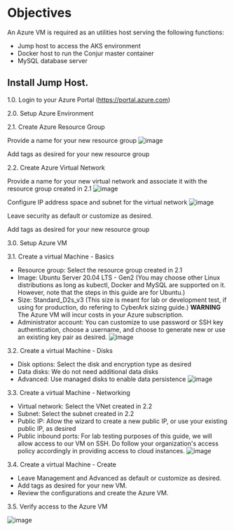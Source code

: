 # Objectives
An Azure VM is required as an utilities host serving the following functions:
- Jump host to access the AKS environment
- Docker host to run the Conjur master container
- MySQL database server

## Install Jump Host.
1.0. Login to your Azure Portal (https://portal.azure.com)

2.0. Setup Azure Environment

2.1. Create Azure Resource Group

Provide a name for your new resource group
![image](https://github.com/rajnishgargcloudrepository/conjur-aks/blob/main/images/00-Create-a-resource-group.png)

Add tags as desired for your new resource group

2.2. Create Azure Virtual Network

Provide a name for your new virtual network and associate it with the resource group created in 2.1
![image](https://github.com/rajnishgargcloudrepository/conjur-aks/blob/main/images/00-Create-virtual-network-Basics.png)

Configure IP address space and subnet for the virtual network
![image](https://github.com/rajnishgargcloudrepository/conjur-aks/blob/main/images/00-Create-virtual-network-IP-Addresses.png)

Leave security as default or customize as desired.

Add tags as desired for your new resource group

3.0. Setup Azure VM

3.1. Create a virtual Machine - Basics
- Resource group: Select the resource group created in 2.1
- Image: Ubuntu Server 20.04 LTS - Gen2 (You may choose other Linux distributions as long as kubectl, Docker and MySQL are supported on it. However, note that the steps in this guide are for Ubuntu.)
- Size: Standard_D2s_v3 (This size is meant for lab or development test, if using for production, do refering to CyberArk sizing guide.)
**WARNING** The Azure VM will incur costs in your Azure subscription.
- Administrator account: You can customize to use password or SSH key authentication, choose a username, and choose to generate new or use an existing key pair as desired.
![image](https://github.com/rajnishgargcloudrepository/conjur-aks/blob/main/images/00-Create-a-virtual-machine-Basics.png)

3.2. Create a virtual Machine - Disks
- Disk options: Select the disk and encryption type as desired
- Data disks: We do not need additional data disks
- Advanced: Use managed disks to enable data persistence
![image](https://github.com/rajnishgargcloudrepository/conjur-aks/blob/main/images/00-Create-a-virtual-machine-Disks.png)

3.3. Create a virtual Machine - Networking
- Virtual network: Select the VNet created in 2.2
- Subnet: Select the subnet created in 2.2
- Public IP: Allow the wizard to create a new public IP, or use your existing public IP, as desired
- Public inbound ports: For lab testing purposes of this guide, we will allow access to our VM on SSH. Do follow your organization's access policy accordingly in providing access to cloud instances.
![image](https://github.com/rajnishgargcloudrepository/conjur-aks/blob/main/images/00-Create-a-virtual-machine-Networking.png)

3.4. Create a virtual Machine - Create

- Leave Management and Advanced as default or customize as desired.
- Add tags as desired for your new VM.
- Review the configurations and create the Azure VM.

3.5. Verify access to the Azure VM

![image](https://github.com/rajnishgargcloudrepository/conjur-aks/blob/main/images/00-Create-a-virtual-machine-PuTTY.png)
